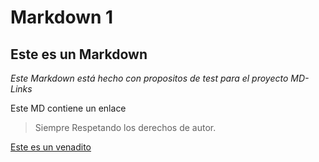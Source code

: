 # Markdown 1

## Este es un Markdown

*Este Markdown está hecho con propositos de test para el proyecto MD-Links*

Este MD contiene un enlace

> Siempre Respetando los derechos de autor.

[Este es un venadito](https://picsum.photos/id/1003/800/1200)

